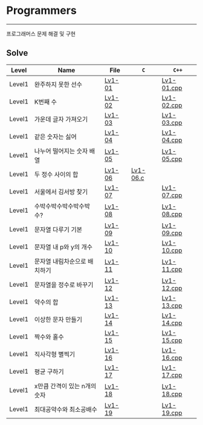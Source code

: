 # Programmers
---

프로그래머스 문제 해결 및 구현

## Solve

| <center>Level</center> | <center>Name</center>   | <center> File </center> | <center> ```C``` </center> |<center> ```C++``` </center> |
| :------------- | :------------- | :------------- | :------------- | :------------- | 
| Level1      | 완주하지 못한 선수     |  [Lv1-01](./LEVEL%201/완주하지%20못한%20선수)      |       |  [Lv1-01.cpp](./LEVEL%201/완주하지%20못한%20선수/Lv-01.cpp)      |
| Level1      | K번째 수     |  [Lv1-02](./LEVEL%201/K번째%20수)      |       |  [Lv1-02.cpp](./LEVEL%201/K번째%20수/Lv1-02.cpp)      |     
| Level1      | 가운데 글자 가져오기     |  [Lv1-03](./LEVEL%201/가운데%20글자%20가져오기)      |       |  [Lv1-03.cpp](./LEVEL%201/가운데%20글자%20가져오기/Lv1-03.cpp)      |       
| Level1      | 같은 숫자는 싫어     |  [Lv1-04](./LEVEL%201/같은%20숫자는%20싫어)      |       |  [Lv1-04.cpp](./LEVEL%201/같은%20숫자는%20싫어/Lv1-04.cpp)      |
| Level1      | 나누어 떨어지는 숫자 배열     |  [Lv1-05](./LEVEL%201/나누어%20떨어지는%20숫자%20배열)      |       |  [Lv1-05.cpp](./LEVEL%201/나누어%20떨어지는%20숫자%20배열/Lv1-05.cpp)      |
| Level1      | 두 정수 사이의 합     |  [Lv1-06](./LEVEL%201/두%20정수%20사이의%20합)      |  [Lv1-06.c](./LEVEL%201/두%20정수%20사이의%20합/Lv1-06.c)      |       |
| Level1      | 서울에서 김서방 찾기     |  [Lv1-07](./LEVEL%201/서울에서%20김서방%20찾기)      |       |  [Lv1-07.cpp](./LEVEL%201/서울에서%20김서방%20찾기/Lv1-07.cpp)      |
| Level1      | 수박수박수박수박수박수?     |  [Lv1-08](./LEVEL%201/수박수박수박수박수박수)      |       |  [Lv1-08.cpp](./LEVEL%201/수박수박수박수박수박수/Lv1-08.cpp)      |
| Level1      | 문자열 다루기 기본     |  [Lv1-09](./LEVEL%201/문자열%20다루기%20기본)      |       |  [Lv1-09.cpp](./LEVEL%201/문자열%20다루기%20기본/Lv1-09.cpp)      |
| Level1      | 문자열 내 p와 y의 개수     |  [Lv1-10](./LEVEL%201/문자열%20내%20p와%20y의%20개수)      |       |  [Lv1-10.cpp](./LEVEL%201/문자열%20내%20p와%20y의%20개수/Lv1-10.cpp)      |
| Level1      | 문자열 내림차순으로 배치하기     |  [Lv1-11](./LEVEL%201/문자열%20내림차순으로%20배치하기)      |       |  [Lv1-11.cpp](./LEVEL%201/문자열%20내림차순으로%20배치하기/Lv1-11.cpp)      |
| Level1      | 문자열을 정수로 바꾸기     |  [Lv1-12](./LEVEL%201/문자열을%20정수로%20바꾸기)      |       |  [Lv1-12.cpp](./LEVEL%201/문자열을%20정수로%20바꾸기/Lv1-12.cpp)      |
| Level1      | 약수의 합     |  [Lv1-13](./LEVEL%201/약수의%20합)      |       |  [Lv1-13.cpp](./LEVEL%201/약수의%20합/Lv1-13.cpp)      |
| Level1      | 이상한 문자 만들기     |  [Lv1-14](./LEVEL%201/이상한%20문자%20만들기)      |       |  [Lv1-14.cpp](./LEVEL%201/이상한%20문자%20만들기/Lv1-14.cpp)      |
| Level1      | 짝수와 홀수     |  [Lv1-15](./LEVEL%201/짝수와%20홀수)      |       |  [Lv1-15.cpp](./LEVEL%201/짝수와%20홀수/Lv1-15.cpp)      |
| Level1      | 직사각형 별찍기     |  [Lv1-16](./LEVEL%201/직사각형%20별찍기)      |       |  [Lv1-16.cpp](./LEVEL%201/직사각형%20별찍기/Lv1-16.cpp)      |
| Level1      | 평균 구하기     |  [Lv1-17](./LEVEL%201/평균%20구하기)      |       |  [Lv1-17.cpp](./LEVEL%201/평균%20구하기/Lv1-17.cpp)      |
| Level1      | x만큼 간격이 있는 n개의 숫자     |  [Lv1-18](./LEVEL%201/x만큼%20간격이%20있는%20n개의%20숫자)      |       |  [Lv1-18.cpp](./LEVEL%201/x만큼%20간격이%20있는%20n개의%20숫자/Lv1-18.cpp)      |
| Level1      | 최대공약수와 최소공배수     |  [Lv1-19](./LEVEL%201/최대공약수와%20최소공배수)      |       |  [Lv1-19.cpp](./LEVEL%201/최대공약수와%20최소공배수/Lv1-19.cpp)      |
